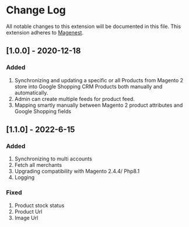 # Change Log
All notable changes to this extension will be documented in this file.
This extension adheres to [Magenest](http://magenest.com/).

## [1.0.0] - 2020-12-18
### Added
1. Synchronizing and updating a specific or all Products from Magento 2 store into Google Shopping CRM Products both manually and automatically.
2. Admin can create multiple feeds for product feed.
3. Mapping smartly manually between Magento 2 product attributes and  Google Shopping fields

## [1.1.0] - 2022-6-15
### Added
1. Synchronizing to multi accounts
2. Fetch all merchants
3. Upgrading compatibility with Magento 2.4.4/ Php8.1
4. Logging

### Fixed
1. Product stock status
2. Product Url
3. Image Url
